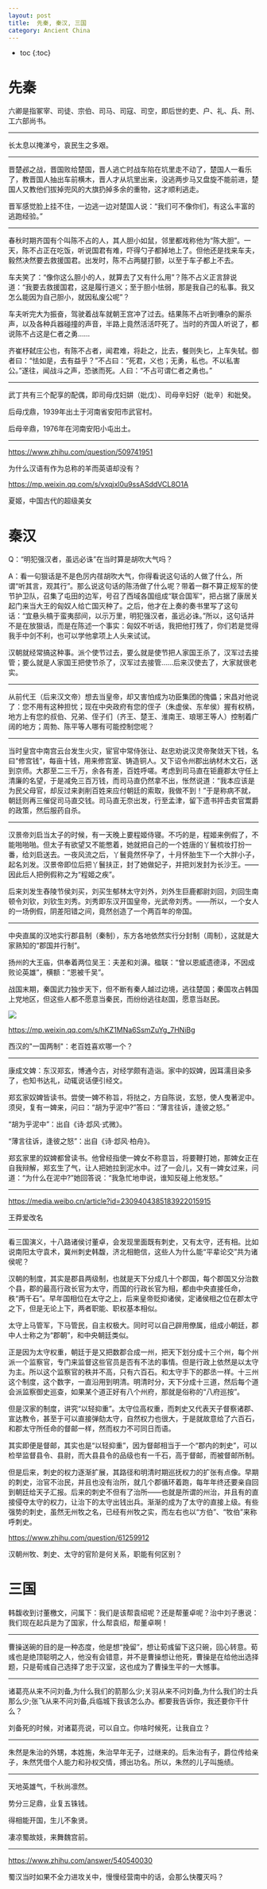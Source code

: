 ```yaml
---
layout: post
title:  先秦, 秦汉, 三国
category: Ancient China 
---
```


* toc
{:toc}

# 先秦

六卿是指冢宰、司徒、宗伯、司马、司寇、司空，即后世的吏、户、礼、兵、刑、工六部尚书。

---

长太息以掩涕兮，哀民生之多艰。

---

晋楚邲之战，晋国败给楚国，晋人逃亡时战车陷在坑里走不动了，楚国人一看乐了，教晋国人抽出车前横木，晋人才从坑里出来，没逃两步马又盘旋不能前进，楚国人又教他们拔掉兜风的大旗扔掉多余的重物，这才顺利逃走。

晋军感觉脸上挂不住，一边逃一边对楚国人说：“我们可不像你们，有这么丰富的逃跑经验。”

---

春秋时期齐国有个叫陈不占的人，其人胆小如鼠，邻里都戏称他为“陈大胆”。一天，陈不占正在吃饭，听说国君有难，吓得勺子都掉地上了。但他还是找来车夫，毅然决然要去救援国君。出发时，陈不占两腿打颤，以至于车子都上不去。

车夫笑了：“像你这么胆小的人，就算去了又有什么用”？陈不占义正言辞说道：“我要去救援国君，这是履行道义；至于胆小怯弱，那是我自己的私事。我又怎么能因为自己胆小，就因私废公呢”？

车夫听完大为振奋，驾驶着战车就朝王宫冲了过去。结果陈不占听到嘈杂的厮杀声，以及各种兵器碰撞的声音，半路上竟然活活吓死了。当时的齐国人听说了，都说陈不占这是仁者之勇……

齐崔杼弑庄公也，有陈不占者，闻君难，将赴之，比去，餐则失匕，上车失轼。御者曰：“怯如是，去有益乎？”不占曰：“死君，义也；无勇，私也。不以私害公。”遂往，闻战斗之声，恐骇而死。人曰：“不占可谓仁者之勇也。”

---

武丁共有三个配享的配偶，即司母戊妇妌（妣戊）、司母辛妇好（妣辛）和妣癸。

后母戊鼎，1939年出土于河南省安阳市武官村。

后母辛鼎，1976年在河南安阳小屯出土。

---

https://www.zhihu.com/question/509741951

为什么汉语有作为总称的羊而英语却没有？

https://mp.weixin.qq.com/s/vxqjxl0u9ssASddVCL8O1A

夏姬，中国古代的超级美女

# 秦汉

Q：“明犯强汉者，虽远必诛”在当时算是胡吹大气吗？

A：看一句狠话是不是色厉内荏胡吹大气，你得看说这句话的人做了什么，所谓“听其言，观其行”。那么说这句话的陈汤做了什么呢？带着一群不算正规军的使节护卫队，召集了屯田的边军，号召了西域各国组成“联合国军”，把占据了康居关起门来当大王的匈奴人给亡国灭种了。之后，他才在上奏的奏书里写了这句话：“宜悬头槁于蛮夷邸间，以示万里，明犯强汉者，虽远必诛。”所以，这句话并不是在放狠话，而是在陈述一个事实：匈奴不听话，我把他打残了，你们若是觉得我手中剑不利，也可以学他拿项上人头来试试。

汉朝就经常搞这种事。派个使节过去，要么就是使节把人家国王杀了，汉军过去接管；要么就是人家国王把使节杀了，汉军过去接管……后来汉使去了，大家就很老实。

---

从前代王（后来汉文帝）想去当皇帝，却又害怕成为功臣集团的傀儡；宋昌对他说了：您不用有这种担忧；现在中央政府有您的侄子（朱虚侯、东牟侯）握有权柄，地方上有您的叔伯、兄弟、侄子们（齐王、楚王、淮南王、琅琊王等人）控制着广阔的地方；周勃、陈平等人哪有可能控制您呢？

---

当时皇宫中南宫云台发生火灾，宦官中常侍张让、赵忠劝说汉灵帝聚敛天下钱，名曰“修宫钱“，每亩十钱，用来修宫室、铸造铜人。又下诏令州郡出纳材木文石，送到京师。大郡至二三千万，余各有差，百姓呼嗟。考虑到司马直在钜鹿郡太守任上清廉的名望，于是减免三百万钱，而司马直仍然拿不出，怅然说道：“我本应该是为民父母官，却反过来剥削百姓来应付朝廷的索取，我做不到！”于是称病不就，朝廷则再三催促司马直交钱。司马直无奈出发，行至孟津，留下遗书抨击卖官鬻爵的政策，然后服药自杀。

---

汉景帝刘启当太子的时候，有一天晚上要程姬侍寝。不巧的是，程姬来例假了，不能啪啪啪。但太子有欲望又不能憋着，她就把自己的一个姓唐的丫鬟梳妆打扮一番，给刘启送去。一夜风流之后，丫鬟竟然怀孕了，十月怀胎生下一个大胖小子，起名刘发。汉景帝即位后把丫鬟扶正，封了她做妃子，并把刘发封为长沙王。——因此后人把例假称之为“程姬之疾”。

后来刘发生舂陵节侯刘买，刘买生郁林太守刘外，刘外生巨鹿都尉刘回，刘回生南顿令刘钦，刘钦生刘秀。刘秀即东汉开国皇帝，光武帝刘秀。——所以，一个女人的一场例假，阴差阳错之间，竟然创造了一个两百年的帝国。

---

中央直属的汉地实行郡县制（秦制），东方各地依然实行分封制（周制），这就是大家熟知的“郡国并行制”。

扬州的大王庙，供奉着两位吴王：夫差和刘濞。楹联：“曾以恩威遗德泽，不因成败论英雄”，横额：“恩被千吴”。

战国末期，秦国武力独步天下，但不断有秦人越过边境，逃往楚国；秦国攻占韩国上党地区，但这些人都不愿意当秦民，而纷纷逃往赵国，愿意当赵民。

![](/images/img4/Han.png)

https://mp.weixin.qq.com/s/hKZ1MNa6SsmZuYg_7HNiBg

西汉的"一国两制"：老百姓喜欢哪一个？

---

康成文婢：东汉郑玄，博通今古，对经学颇有造诣。家中的奴婢，因耳濡目染多了，也知书达礼，动辄说话便引经文。

郑玄家奴婢皆读书。尝使一婢不称旨，将挞之，方自陈说，玄怒，使人曳著泥中。须臾，复有一婢来，问曰：“胡为乎泥中?”答曰：“薄言往诉，逢彼之怒。”

“胡为乎泥中”：出自《诗·邶风·式微》。

“薄言往诉，逢彼之怒”：出自《诗·邶风·柏舟》。

郑玄家里的奴婢都曾读书。他曾经指使一婢女不称意旨，将要鞭打她，那婢女正在自我辩解，郑玄生了气，让人把她拉到泥水中。过了一会儿，又有一婢女过来，问道：“为什么在泥中?”她回答说：“我急忙地申说，谁知反碰上他发怒。”

---

https://media.weibo.cn/article?id=2309404385183922015915

王莽爱改名

---

看三国演义，十八路诸侯讨董卓，会发现里面既有刺史，又有太守，还有相。比如说南阳太守袁术，冀州刺史韩馥，济北相鲍信，这些人为什么能“平辈论交”共为诸侯呢？

汉朝的制度，其实是郡县两级制，也就是天下分成几十个郡国，每个郡国又分治数个县，郡的最高行政长官为太守，而国的行政长官为相，都由中央直接任命，秩“两千石”。早年国相位在太守之上，后来皇帝贬抑诸侯，定诸侯相之位在郡太守之下，但是无论上下，两者职能、职权基本相似。

太守上马管军，下马管民，自主权极大。同时可以自己辟用僚属，组成小朝廷，郡中人士称之为“郡朝”，和中央朝廷类似。

正是因为太守权重，朝廷于是又把数郡合成一州，把天下划分成十三个州，每个州派一个监察官，专门来监督这些官员是否有不法的事情。但是行政上依然是以太守为主。所以这个监察官的秩并不高，只有六百石。和太守手下的郡丞一样。十三州这个制度，这个数字，一直沿用到明清。明清时分，天下分成十三道，然后每个道会派监察御史巡查，如果某个道正好有八个州府，那就是俗称的“八府巡按”。

但是汉家的制度，讲究“以轻抑重”。太守位高权重，而刺史又代表天子督察诸郡、宣达教令，甚至于可以直接弹劾太守，自然权力也很大，于是就故意给了六百石，和郡太守所任命的督邮一样，然而权力不可同日而语。

其实即便是督邮，其实也是“以轻抑重”，因为督邮相当于一个“郡内的刺史”，可以检举监督县令、县尉，而大县县令的品级也有一千石，高于督邮，而被督邮所制。

但是后来，刺史的权力逐渐扩展，其路径和明清时期巡抚权力的扩张有点像。早期的刺史，治官不治民，并且也没有治所，就几个郡循环着跑，每年年终还要亲自回到朝廷给天子汇报。后来的刺史不但有了治所——也就是所谓的州治，并且有的直接侵夺太守的权力，让治下的太守出钱出兵。渐渐的成为了太守的直接上级。有些强势的刺史，虽然无州牧之名，已经有州牧之实，而左右也以“方伯”、“牧伯”来称呼刺史。

https://www.zhihu.com/question/61259912

汉朝州牧、刺史、太守的官阶是何关系，职能有何区别？

# 三国

韩馥收到讨董檄文，问属下：我们是该帮袁绍呢？还是帮董卓呢？治中刘子惠说：我们现在起兵是为了国家，什么帮袁绍，帮董卓啊！

---

曹操送碗的目的是一种态度，他是想“挽留”，想让荀彧留下这只碗，回心转意。荀彧也是绝顶聪明之人，他没有会错意，并不是曹操想让他死，曹操是在给他出选择题，只是荀彧自己选择了忠于汉室，这也成为了曹操生平的一大憾事。

---

诸葛亮从来不问刘备,为什么我们的箭那么少;关羽从来不问刘备,为什么我们的士兵那么少;张飞从来不问刘备,兵临城下我该怎么办。都要我告诉你，我还要你干什么？

刘备死的时候，对诸葛亮说，可以自立。你啥时候死，让我自立？

---

朱然是朱治的外甥，本姓施，朱治早年无子，过继来的。后朱治有子，爵位传给亲子，朱然凭借个人能力和孙权交情，搏出功名。所以，朱然的儿子叫施绩。

---

天地英雄气，千秋尚凛然。

势分三足鼎，业复五铢钱。

得相能开国，生儿不象贤。

凄凉蜀故妓，来舞魏宫前。

---

https://www.zhihu.com/answer/540540030

蜀汉当时如果不全力进攻关中，慢慢经营南中的话，会那么快覆灭吗？
